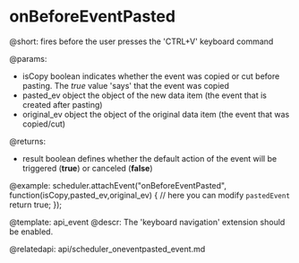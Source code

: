 onBeforeEventPasted
=============


@short: fires before the user presses the 'CTRL+V' keyboard command
	

@params:
- isCopy			boolean 		indicates whether the event was copied or cut before pasting. The <em>true</em> value 'says' that the event was copied
- pasted_ev			object			the object of the new data item (the event that is created after pasting)
- original_ev		object			the object of the original data item (the event that was copied/cut)

@returns:

- result     boolean       defines whether the default action of the event will be triggered (<b>true</b>) or canceled (<b>false</b>) 

@example:
scheduler.attachEvent("onBeforeEventPasted", function(isCopy,pasted_ev,original_ev) {
    // here you can modify `pastedEvent`
    return true; 
});

@template:	api_event
@descr:
The 'keyboard navigation' extension should be enabled.

@relatedapi: api/scheduler_oneventpasted_event.md
